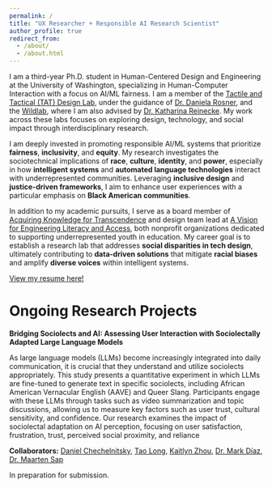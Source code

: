 ```yaml
---
permalink: /
title: "UX Researcher + Responsible AI Research Scientist"
author_profile: true
redirect_from: 
  - /about/
  - /about.html
---
```


I am a third-year Ph.D. student in Human-Centered Design and Engineering at the University of Washington, specializing in Human-Computer Interaction with a focus on AI/ML fairness. I am a member of the [Tactile and Tactical (TAT) Design Lab](https://tat-lab.github.io/), under the guidance of [Dr. Daniela Rosner](https://www.hcde.washington.edu/rosner), and the [Wildlab](https://wildlab.cs.washington.edu/), where I am also advised by [Dr. Katharina Reinecke](https://www.cs.washington.edu/people/faculty/reinecke). My work across these labs focuses on exploring design, technology, and social impact through interdisciplinary research.


I am deeply invested in promoting responsible AI/ML systems that prioritize **fairness**, **inclusivity**, and **equity**. My research investigates the sociotechnical implications of **race**, **culture**, **identity**, and **power**, especially in how **intelligent systems** and **automated language technologies** interact with underrepresented communities. Leveraging **inclusive design** and **justice-driven frameworks**, I aim to enhance user experiences with a particular emphasis on **Black American communities**.

In addition to my academic pursuits, I serve as a board member of [Acquiring Knowledge for Transcendence](https://www.aktcommunity.org/) and design team lead at [A Vision for Engineering Literacy and Access](http://students.washington.edu/avelauw/index.html), both nonprofit organizations dedicated to supporting underrepresented youth in education. My career goal is to establish a research lab that addresses **social disparities in tech design**, ultimately contributing to **data-driven solutions** that mitigate **racial biases** and amplify **diverse voices** within intelligent systems.

[View my resume here!](http://jeffreybasoah.github.io/files/BasoahJeffreyResume.pdf)

Ongoing Research Projects
======

**Bridging Sociolects and AI: Assessing User Interaction with Sociolectally Adapted Large Language Models**

As large language models (LLMs) become increasingly integrated into daily communication, it is crucial that they understand and utilize sociolects appropriately. This study presents a quantitative experiment in which LLMs are fine-tuned to generate text in specific sociolects, including African American Vernacular English (AAVE) and Queer Slang. Participants engage with these LLMs through tasks such as video summarization and topic discussions, allowing us to measure key factors such as user trust, cultural sensitivity, and confidence. Our research examines the impact of sociolectal adaptation on AI perception, focusing on user satisfaction, frustration, trust, perceived social proximity, and reliance

<p><strong>Collaborators:</strong> <a href="https://chechelnitskd.github.io" target="_blank">Daniel Chechelnitsky</a>, <a href="https://iamtaolong.github.io/" target="_blank">Tao Long</a>, <a href="https://cs.stanford.edu/~katezhou/" target="_blank">Kaitlyn Zhou</a>, <a href="https://markjdiaz.com/" target="_blank">Dr. Mark Díaz</a>, <a href="https://maartensap.com/" target="_blank">Dr. Maarten Sap</a></p>

In preparation for submission.